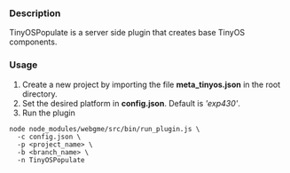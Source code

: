 ### Description

TinyOSPopulate is a server side plugin that creates base TinyOS components.

### Usage

1. Create a new project by importing the file **meta_tinyos.json** in the root directory.
2. Set the desired platform in **config.json**. Default is *'exp430'*.
3. Run the plugin
```
node node_modules/webgme/src/bin/run_plugin.js \
  -c config.json \
  -p <project_name> \
  -b <branch_name> \
  -n TinyOSPopulate
```
